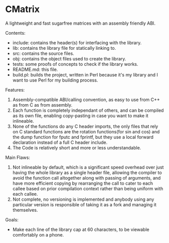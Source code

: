 # CMatrix

A lightweight and fast sugarfree matrices with an assembly friendly ABI.

Contents:
- include: contains the header(s) for interfacing with the library.
- lib: contains the library file for statically linking to.
- src: contains the source files.
- obj: contains the object files used to create the library.
- tests: some proofs of concepts to check if the library works.
- README.md: this file.
- build.pl: builds the project, written in Perl because it's my library and I want to use Perl for my building process.

Features:
1. Assembly-compatible ABI/calling convention, as easy to use from C++ as from C as from assembly.
2. Each function is completely independant of others, and can be compiled as its own file, enabling copy-pasting in case you want to make it inlineable.
3. None of the functions do any C header imports, the only files that rely on C standard functions are the rotation functions(for sin and cos) and the dump function for fputc and fprintf, but they use a local forward declaration instead of a full C header include.
4. The Code is relatively short and more or less understandable.

Main Flaws: 
1. Not inlineable by default, which is a significant speed overhead over just having the whole library as a single header file,
   allowing the compiler to avoid the function call altogether along with passing of arguments, and have more efficient copying by
   rearranging the call to cater to each callee based on prior compilation context rather than being uniform with each callee. 
2. Not complete, no versioning is implemented and anybody using any particular version is responsible of taking it as a fork and managing
    it themselves.
    
Goals: 
- Make each line of the library cap at 60 characters, to be viewable comfortably on a phone.
